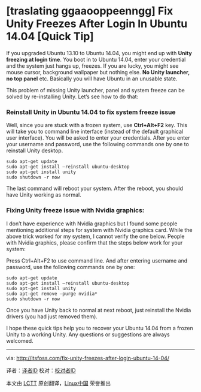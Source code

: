 [traslating ggaaooppeenngg]
Fix Unity Freezes After Login In Ubuntu 14.04 [Quick Tip]
================================================================================
If you upgraded Ubuntu 13.10 to Ubuntu 14.04, you might end up with **Unity freezing at login time**. You boot in to Ubuntu 14.04, enter your credential and the system just hangs up, freezes. If you are lucky, you might see mouse cursor, background wallpaper but nothing else. **No Unity launcher, no top panel** etc. Basically you will have Ubuntu in an unusable state.

This problem of missing Unity launcher, panel and system freeze can be solved by re-installing Unity. Let’s see how to do that:

### Reinstall Unity in Ubuntu 14.04 to fix system freeze issue ###

Well, since you are stuck with a frozen system, use **Ctrl+Alt+F2** key. This will take you to command line interface (instead of the default graphical user interface). You will be asked to enter your credentials. After you enter your username and password, use the following commands one by one to reinstall Unity desktop.

    sudo apt-get update
    sudo apt-get install –reinstall ubuntu-desktop
    sudo apt-get install unity
    sudo shutdown -r now

The last command will reboot your system. After the reboot, you should have Unity working as normal.

### Fixing Unity freeze issue with Nvidia graphics: ###

I don’t have experience with Nvidia graphics but I found some people mentioning additional steps for system with Nvidia graphics card. While the above trick worked for my system, I cannot verify the one below. People with Nvidia graphics, please confirm that the steps below work for your system:

Press Ctrl+Alt+F2 to use command line. And after entering username and password, use the following commands one by one:

    sudo apt-get update
    sudo apt-get install –reinstall ubuntu-desktop
    sudo apt-get install unity
    sudo apt-get remove –purge nvidia*
    sudo shutdown -r now

Once you have Unity back to normal at next reboot, just reinstall the Nvidia drivers (you had just removed them).

I hope these quick tips help you to recover your Ubuntu 14.04 from a frozen Unity to a working Unity. Any questions or suggestions are always welcomed.

--------------------------------------------------------------------------------

via: http://itsfoss.com/fix-unity-freezes-after-login-ubuntu-14-04/

译者：[译者ID](https://github.com/译者ID) 校对：[校对者ID](https://github.com/校对者ID)

本文由 [LCTT](https://github.com/LCTT/TranslateProject) 原创翻译，[Linux中国](http://linux.cn/) 荣誉推出
